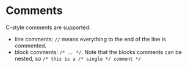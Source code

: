 # Comments

C-style comments are supported:

-   line comments: `//` means everything to the end of the line is commented.
-   block comments: `/* .. */`. Note that the blocks comments can be nested, so `/* this is a /* single */ comment */`
